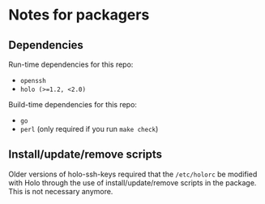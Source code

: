 # Notes for packagers

## Dependencies

Run-time dependencies for this repo:

* `openssh`
* `holo (>=1.2, <2.0)`

Build-time dependencies for this repo:

* `go`
* `perl` (only required if you run `make check`)

## Install/update/remove scripts

Older versions of holo-ssh-keys required that the `/etc/holorc` be modified
with Holo through the use of install/update/remove scripts in the package. This
is not necessary anymore.
